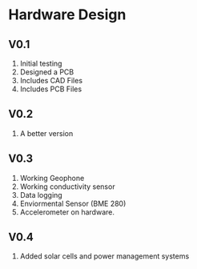 # Hardware Design

## V0.1
1. Initial testing
1. Designed a PCB
1. Includes CAD Files
1. Includes PCB Files

## V0.2
1. A better version


## V0.3
1. Working Geophone
1. Working conductivity sensor
1. Data logging
1. Enviormental Sensor (BME 280)
1. Accelerometer on hardware. 

## V0.4
1. Added solar cells and power management systems











